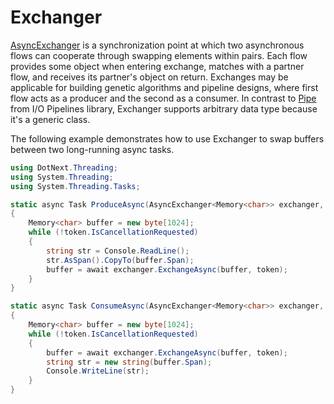 Exchanger
====
[AsyncExchanger](xref:DotNext.Threading.AsyncExchanger`1) is a synchronization point at which two asynchronous flows can cooperate through swapping elements within pairs. Each flow provides some object when entering exchange, matches with a partner flow, and receives its partner's object on return. Exchanges may be applicable for building genetic algorithms and pipeline designs, where first flow acts as a producer and the second as a consumer. In contrast to [Pipe](https://docs.microsoft.com/en-us/dotnet/api/system.io.pipelines.pipe) from I/O Pipelines library, Exchanger supports arbitrary data type because it's a generic class.

The following example demonstrates how to use Exchanger to swap buffers between two long-running async tasks.
```csharp
using DotNext.Threading;
using System.Threading;
using System.Threading.Tasks;

static async Task ProduceAsync(AsyncExchanger<Memory<char>> exchanger, CancellationToken token)
{
    Memory<char> buffer = new byte[1024];
    while (!token.IsCancellationRequested)
    {
        string str = Console.ReadLine();
        str.AsSpan().CopyTo(buffer.Span);
        buffer = await exchanger.ExchangeAsync(buffer, token);
    }
}

static async Task ConsumeAsync(AsyncExchanger<Memory<char>> exchanger, CancellationToken token)
{
    Memory<char> buffer = new byte[1024];
    while (!token.IsCancellationRequested)
    {
        buffer = await exchanger.ExchangeAsync(buffer, token);
        string str = new string(buffer.Span);
        Console.WriteLine(str);
    }
}
```

